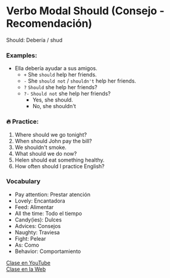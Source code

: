 # Verbo Modal Should (Consejo - Recomendación)

Should: Debería / shud

### Examples:
- Ella debería ayudar a sus amigos. 
	- `+` She `should` help her friends. 
	- `-` She `should not` / `shouldn't` help her friends. 
	- `?` `Should` she help her friends? 
	- `?-`  `Should not` she help her friends? 
		- Yes, she should.
		- No, she shouldn't 

### 🔥 Practice: 

1. Where should we go tonight? 
2. When should John pay the bill? 
3. We shouldn't smoke.
4. What should we do now?
5. Helen should eat something healthy.
6. How often should I practice English? 

### Vocabulary
- Pay attention: Prestar atención   
- Lovely: Encantadora   
- Feed: Alimentar    
- All the time: Todo el tiempo    
- Candy(ies): Dulces   
- Advices: Consejos   
- Naughty: Traviesa     
- Fight: Pelear   
- As: Como    
- Behavior: Comportamiento     


[Clase en YouTube](https://www.youtube.com/watch?v=LdQjwmOxvmM&list=PLgrNDDl9MxYmUmf19zPiljdg8FKIRmP78&index=31)  
[Clase en la Web](https://www.pacho8a.com/ingl%C3%A9s/curso-ingl%C3%A9s-nivel-b%C3%A1sico/lecci%C3%B3n-27/)